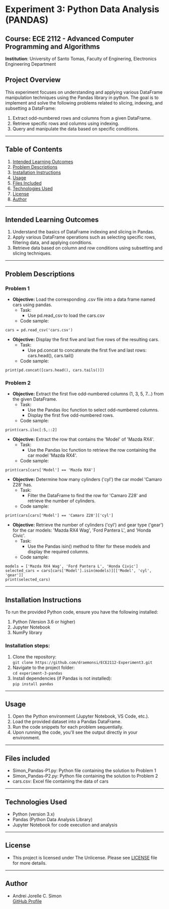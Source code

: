 # Experiment 3: Python Data Analysis (PANDAS)

## Course: ECE 2112 - Advanced Computer Programming and Algorithms <br/>
**Institution**: University of Santo Tomas, Faculty of Enginering, Electronics Engineering Department

## Project Overview

This experiment focuses on understanding and applying various DataFrame manipulation techniques using the Pandas library in python. The goal is to implement and solve the following problems related to slicing, indexing, and subsetting a DataFrame:

1. Extract odd-numbered rows and columns from a given DataFrame.<br/>
2. Retrieve specific rows and columns using indexing.<br/>
3. Query and manipulate the data based on specific conditions.
---
## Table of Contents
1. [Intended Learning Outcomes](#intended-learning-outcomes)
2. [Problem Descriptions](#problem-descriptions)
3. [Installation Instructions](#installation-instructions)
4. [Usage](#usage)
5. [Files Included](#files-included)
6. [Technologies Used](#technologies-used)
7. [License](#license)
8. [Author](#author)
---
## Intended Learning Outcomes
1. Understand the basics of DataFrame indexing and slicing in Pandas.<br/>
2. Apply various DataFrame operations such as selecting specific rows, filtering data, and applying conditions.<br/>
3. Retrieve data based on column and row conditions using subsetting and slicing techniques.
---
## Problem Descriptions
### Problem 1
- **Objective:** Load the corresponding .csv file into a data frame named cars using pandas.<br/>
  - Task:<br/>
    - Use pd.read_csv to load the cars.csv<br/>
  - Code sample:
```
cars = pd.read_csv('cars.csv')
```
- **Objective:** Display the first five and last five rows of the resulting cars.<br/>
  - Task: <br/>
    - Use pd.concat to concatenate the first five and last rows: cars.head(), cars.tail()<br/>
  - Code sample:
```
print(pd.concat([cars.head(), cars.tails()])
```

### Problem 2
- **Objective:** Extract the first five odd-numbered columns (1, 3, 5, 7...) from the given DataFrame.<br/>
  - Task:<br/>
    - Use the Pandas iloc function to select odd-numbered columns.
    - Display the first five odd-numbered rows.<br/>
  - Code sample:
```
print(cars.iloc[:5,::2]
```
- **Objective:** Extract the row that contains the 'Model' of 'Mazda RX4'.<br/>
  - Task:<br/>
    - Use the Pandas loc function to retrieve the row containing the car model 'Mazda RX4'.<br/>
  - Code sample:
```
print(cars[cars['Model'] == 'Mazda RX4']
```
- **Objective:** Determine how many cylinders ('cyl') the car model 'Camaro Z28' has.<br/>
  - Task:<br/>
    - Filter the DataFrame to find the row for 'Camaro Z28' and retrieve the number of cylinders.<br/>
  - Code sample:
```
print(cars[cars['Model'] == 'Camaro Z28']['cyl']
```
- **Objective:** Retrieve the number of cylinders ('cyl') and gear type ('gear') for the car models: 'Mazda RX4 Wag', 'Ford Pantera L', and 'Honda Civic'.<br/>
  - Task:<br/>
    - Use the Pandas isin() method to filter for these models and display the required columns.<br/>
  - Code sample:
```
models = ['Mazda RX4 Wag', 'Ford Pantera L', 'Honda Civic']
selected_cars = cars[cars['Model'].isin(models)][['Model', 'cyl', 'gear']]
print(selected_cars)
```
---
## Installation Instructions

To run the provided Python code, ensure you have the following installed:<br/>
1. Python (Version 3.6 or higher) <br/>
2. Jupyter Notebook <br/>
3. NumPy library <br/>

### Installation steps:<br/>
1. Clone the repository:<br/>
```git clone https://github.com/draemonsi/ECE2112-Experiment3.git``` <br/>
2. Navigate to the project folder: <br/>
```cd experiment-3-pandas``` <br/>
3. Install dependencies (if Pandas is not installed):<br/>
```pip install pandas```<br/>
---
## Usage
1. Open the Python environment (Jupyter Notebook, VS Code, etc.).<br/>
2. Load the provided dataset into a Pandas DataFrame.<br/>
3. Run the code snippets for each problem sequentially.<br/>
4. Upon running the code, you'll see the output directly in your environment.
---
## Files included
- Simon_Pandas-P1.py: Python file containing the solution to Problem 1<br/>
- Simon_Pandas-P2.py: Python file containing the solution to Problem 2<br/>
- cars.csv: Excel file containing the data of cars
---
## Technologies Used
- Python (version 3.x)
- Pandas (Python Data Analysis Library)
- Jupyter Notebook for code execution and analysis
---
## License<br/>
- This project is licensed under The Unlicense. Please see [LICENSE](https://github.com/draemonsi/ECE2112-Experiment2/blob/main/LICENSE.txt) file for more details.
---
## Author<br/>
- Andrei Jorelle C. Simon<br/>
  [GitHub Profile](https://github.com/draemonsi)


